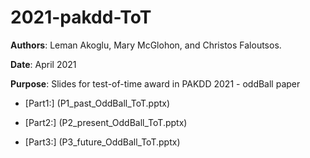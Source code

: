 # 2021-pakdd-ToT

__Authors__: 
Leman Akoglu, Mary McGlohon, and
Christos Faloutsos.

__Date__: 
April 2021

__Purpose__:
Slides for test-of-time award in PAKDD 2021 - oddBall paper


* [Part1:] (P1_past_OddBall_ToT.pptx)

* [Part2:] (P2_present_OddBall_ToT.pptx)

* [Part3:] (P3_future_OddBall_ToT.pptx)


